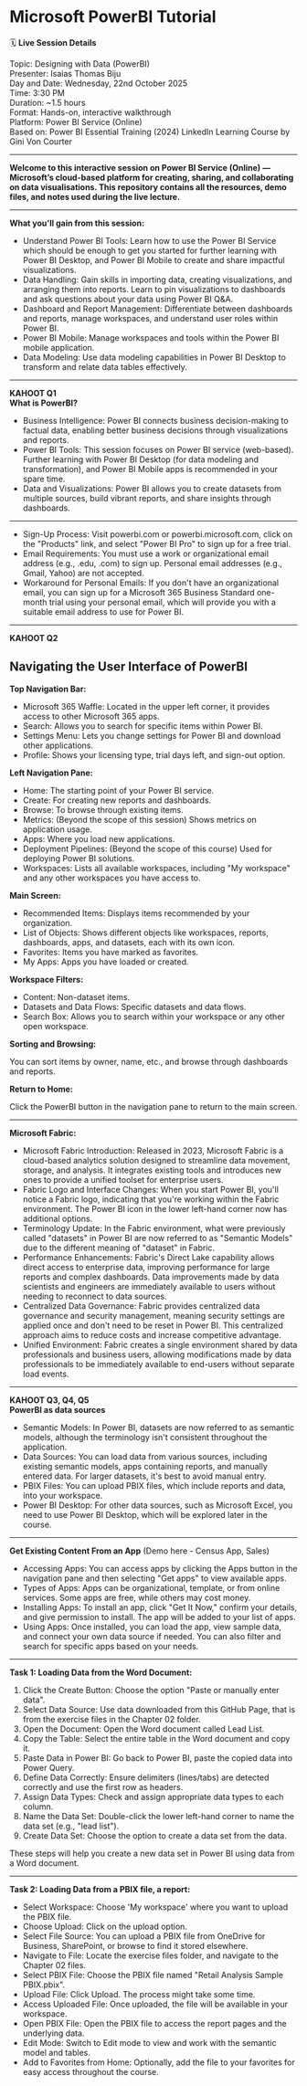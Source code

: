 # Microsoft PowerBI Tutorial

🗓️ __Live Session Details__ <br>

Topic: Designing with Data (PowerBI) <br>
Presenter: Isaias Thomas Biju<br>
Day and Date: Wednesday, 22nd October 2025 <br>
Time: 3:30 PM <br>
Duration: ~1.5 hours<br>
Format: Hands-on, interactive walkthrough<br>
Platform: Power BI Service (Online)<br>
Based on: Power BI Essential Training (2024) LinkedIn Learning Course by Gini Von Courter

---

__Welcome to this interactive session on Power BI Service (Online) — Microsoft’s cloud-based platform for creating, sharing, and collaborating on data visualisations. This repository contains all the resources, demo files, and notes used during the live lecture.__

---
__What you'll gain from this session:__ <br>
<ul> 
<li>Understand Power BI Tools: Learn how to use the Power BI Service which should be enough to get you started for further learning with Power BI Desktop, and Power BI Mobile to create and share impactful visualizations.</li>
<li>Data Handling: Gain skills in importing data, creating visualizations, and arranging them into reports. Learn to pin visualizations to dashboards and ask questions about your data using Power BI Q&A.</li>
<li>Dashboard and Report Management: Differentiate between dashboards and reports, manage workspaces, and understand user roles within Power BI.</li>
<li>Power BI Mobile: Manage workspaces and tools within the Power BI mobile application.</li>
<li>Data Modeling: Use data modeling capabilities in Power BI Desktop to transform and relate data tables effectively.</li>
</ul>

---
__KAHOOT Q1__ <br>
__What is PowerBI?__
<ul>
<li>Business Intelligence: Power BI connects business decision-making to factual data, enabling better business decisions through visualizations and reports. </li>
<li>Power BI Tools: This session focuses on Power BI service (web-based). Further learning with Power BI Desktop (for data modeling and transformation), and Power BI Mobile apps is recommended in your spare time.</li>
<li>Data and Visualizations: Power BI allows you to create datasets from multiple sources, build vibrant reports, and share insights through dashboards.</li>
</ul>

----

<ul>
<li> Sign-Up Process: Visit powerbi.com or powerbi.microsoft.com, click on the "Products" link, and select "Power BI Pro" to sign up for a free trial. </li>
<li> Email Requirements: You must use a work or organizational email address (e.g., .edu, .com) to sign up. Personal email addresses (e.g., Gmail, Yahoo) are not accepted.</li>
<li> Workaround for Personal Emails: If you don't have an organizational email, you can sign up for a Microsoft 365 Business Standard one-month trial using your personal email, which will provide you with a suitable email address to use for Power BI.</li>
</ul>

---
__KAHOOT Q2__ <br>

Navigating the User Interface of PowerBI
---

__Top Navigation Bar:__

<ul>
  <li>Microsoft 365 Waffle: Located in the upper left corner, it provides access to other Microsoft 365 apps.</li>
  <li>Search: Allows you to search for specific items within Power BI.</li>
  <li>Settings Menu: Lets you change settings for Power BI and download other applications.</li>
  <li>Profile: Shows your licensing type, trial days left, and sign-out option.</li>
</ul>

__Left Navigation Pane:__

<ul>
  <li>Home: The starting point of your Power BI service.</li>
  <li>Create: For creating new reports and dashboards.</li>
  <li>Browse: To browse through existing items.</li>
  <li>Metrics: (Beyond the scope of this session) Shows metrics on application usage.</li>
  <li>Apps: Where you load new applications.</li>
  <li>Deployment Pipelines: (Beyond the scope of this course) Used for deploying Power BI solutions.</li>
  <li>Workspaces: Lists all available workspaces, including "My workspace" and any other workspaces you have access to.</li>
</ul>

__Main Screen:__

<ul>
  <li>Recommended Items: Displays items recommended by your organization.</li>
  <li>List of Objects: Shows different objects like workspaces, reports, dashboards, apps, and datasets, each with its own icon.</li>
  <li>Favorites: Items you have marked as favorites.</li>
  <li>My Apps: Apps you have loaded or created.</li>
</ul>

__Workspace Filters:__

<ul>
  <li>Content: Non-dataset items.</li>
  <li>Datasets and Data Flows: Specific datasets and data flows.</li>
  <li>Search Box: Allows you to search within your workspace or any other open workspace.</li>
</ul>

__Sorting and Browsing:__

You can sort items by owner, name, etc., and browse through dashboards and reports.

__Return to Home:__ 

Click the PowerBI button in the navigation pane to return to the main screen.

----

__Microsoft Fabric:__
<ul>
  <li>Microsoft Fabric Introduction: Released in 2023, Microsoft Fabric is a cloud-based analytics solution designed to streamline data movement, storage, and analysis. It integrates existing tools and introduces new ones to provide a unified toolset for enterprise users.</li>
  <li>Fabric Logo and Interface Changes: When you start Power BI, you'll notice a Fabric logo, indicating that you're working within the Fabric environment. The Power BI icon in the lower left-hand corner now has additional options.</li>
  <li>Terminology Update: In the Fabric environment, what were previously called "datasets" in Power BI are now referred to as "Semantic Models" due to the different meaning of "dataset" in Fabric.</li>
  <li>Performance Enhancements: Fabric's Direct Lake capability allows direct access to enterprise data, improving performance for large reports and complex dashboards. Data improvements made by data scientists and engineers are immediately available to users without needing to reconnect to data sources.</li>
  <li>Centralized Data Governance: Fabric provides centralized data governance and security management, meaning security settings are applied once and don't need to be reset in Power BI. This centralized approach aims to reduce costs and increase competitive advantage.</li>
  <li>Unified Environment: Fabric creates a single environment shared by data professionals and business users, allowing modifications made by data professionals to be immediately available to end-users without separate load events.</li>
</ul>

---

__KAHOOT Q3, Q4, Q5__ <br>
__PowerBI as data sources__

<ul>
  <li>Semantic Models: In Power BI, datasets are now referred to as semantic models, although the terminology isn't consistent throughout the application.</li>
  <li>Data Sources: You can load data from various sources, including existing semantic models, apps containing reports, and manually entered data. For larger datasets, it's best to avoid manual entry.</li>
  <li>PBIX Files: You can upload PBIX files, which include reports and data, into your workspace.</li>
  <li>Power BI Desktop: For other data sources, such as Microsoft Excel, you need to use Power BI Desktop, which will be explored later in the course.</li>
</ul>

---

__Get Existing Content From an App__ (Demo here - Census App, Sales)

<ul>
  <li>Accessing Apps: You can access apps by clicking the Apps button in the navigation pane and then selecting "Get apps" to view available apps.</li>
  <li>Types of Apps: Apps can be organizational, template, or from online services. Some apps are free, while others may cost money.</li>
  <li>Installing Apps: To install an app, click "Get It Now," confirm your details, and give permission to install. The app will be added to your list of apps.</li>
  <li>Using Apps: Once installed, you can load the app, view sample data, and connect your own data source if needed. You can also filter and search for specific apps based on your needs.</li>
</ul>

---

__Task 1: Loading Data from the Word Document:__ 

<ol>
  <li>Click the Create Button: Choose the option "Paste or manually enter data".</li>
  <li>Select Data Source: Use data downloaded from this GitHub Page, that is from the exercise files in the Chapter 02 folder.</li>
  <li>Open the Document: Open the Word document called Lead List.</li>
  <li>Copy the Table: Select the entire table in the Word document and copy it.</li>
  <li>Paste Data in Power BI: Go back to Power BI, paste the copied data into Power Query.</li>
  <li>Define Data Correctly: Ensure delimiters (lines/tabs) are detected correctly and use the first row as headers.</li>
  <li>Assign Data Types: Check and assign appropriate data types to each column.</li>
  <li>Name the Data Set: Double-click the lower left-hand corner to name the data set (e.g., "lead list").</li>
  <li>Create Data Set: Choose the option to create a data set from the data.</li>
</ol>

<p>These steps will help you create a new data set in Power BI using data from a Word document.</p>

---

__Task 2: Loading Data from a PBIX file, a report:__

<ul>
  <li>Select Workspace: Choose 'My workspace' where you want to upload the PBIX file.</li>
  <li>Choose Upload: Click on the upload option.</li>
  <li>Select File Source: You can upload a PBIX file from OneDrive for Business, SharePoint, or browse to find it stored elsewhere.</li>
  <li>Navigate to File: Locate the exercise files folder, and navigate to the Chapter 02 files.</li>
  <li>Select PBIX File: Choose the PBIX file named "Retail Analysis Sample PBIX.pbix".</li>
  <li>Upload File: Click Upload. The process might take some time.</li>
  <li>Access Uploaded File: Once uploaded, the file will be available in your workspace.</li>
  <li>Open PBIX File: Open the PBIX file to access the report pages and the underlying data.</li>
  <li>Edit Mode: Switch to Edit mode to view and work with the semantic model and tables.</li>
  <li>Add to Favorites from Home: Optionally, add the file to your favorites for easy access throughout the course.</li>
</ul>

